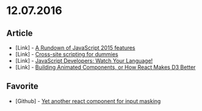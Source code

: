 # 12.07.2016

## Article

- \[Link\] - [A Rundown of JavaScript 2015 features](https://auth0.com/blog/a-rundown-of-es6-features/)
- \[Link\] - [Cross-site scripting for dummies](https://hackernoon.com/cross-site-scripting-for-dummies-be30f76fad09#.xrzpmg7xu)
- \[Link\] - [JavaScript Developers: Watch Your Language!](https://bocoup.com/weblog/javascript-developers-watch-your-language)
- \[Link\] - [Building Animated Components, or How React Makes D3 Better](https://www.sitepoint.com/how-react-makes-your-d3-better/)


## Favorite

- \[Github\] - [Yet another react component for input masking](https://github.com/sanniassin/react-input-mask)
